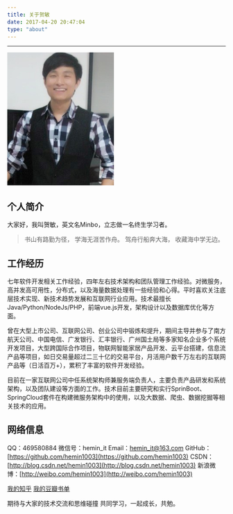 ```yaml
---
title: 关于贺敏
date: 2017-04-20 20:47:04
type: "about"
---
```

***
![avatar](../uploads/avatar.png)

## 个人简介
大家好，我叫贺敏，英文名Minbo，立志做一名终生学习者。

>书山有路勤为径，
学海无涯苦作舟。
驾舟行船奔大海，
收藏海中学无边。

## 工作经历
七年软件开发相关工作经验，四年左右技术架构和团队管理工作经验。对微服务，高并发高可用性，分布式，以及海量数据处理有一些经验和心得。平时喜欢关注底层技术实现、新技术趋势发展和互联网行业应用。技术最擅长Java/Python/NodeJs/PHP，前端vue.js开发，架构设计以及数据库优化等方面。

曾在大型上市公司、互联网公司、创业公司中锻炼和提升，期间主导并参与了南方航天公司、中国电信、广发银行、汇丰银行、广州国土局等多家知名企业多个系统开发项目，大型跨国际合作项目，物联网智能家居产品开发、云平台搭建，信息流产品等项目，如日交易量超过二三十亿的交易平台，月活用户数千万左右的互联网产品等（日活百万+），累积了丰富的软件开发经验。

目前在一家互联网公司中任系统架构师兼服务端负责人，主要负责产品研发和系统架构，以及团队建设等方面的工作。技术目前主要研究和实行SprinBoot、SpringCloud套件在构建微服务架构中的使用，以及大数据、爬虫、数据挖掘等相关技术的应用。

## 网络信息
QQ：469580884
微信号：hemin_it
Email：hemin_it@163.com
GitHub：[https://github.com/hemin1003](https://github.com/hemin1003)
CSDN：[http://blog.csdn.net/hemin1003](http://blog.csdn.net/hemin1003)
新浪微博：[http://weibo.com/hemin1003](http://weibo.com/hemin1003)

[我的知乎](https://www.zhihu.com/people/hemin1003/activities)
[我的豆瓣书单](https://book.douban.com/people/hemin1003/)


期待与大家的技术交流和思维碰撞
共同学习，一起成长，共勉。


